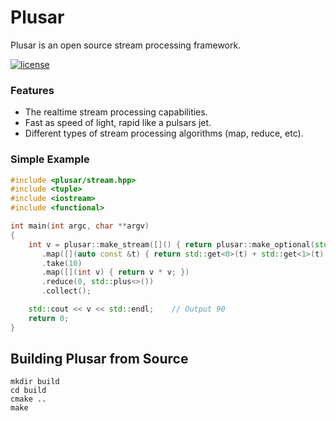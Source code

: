 # Plusar

Plusar is an open source stream processing framework.

[![license][badge.license]][license]

[badge.license]: https://img.shields.io/badge/license-MIT-blue.svg

[license]: https://github.com/wwwVladislav/plusar/blob/master/LICENSE.md

### Features
* The realtime stream processing capabilities.
* Fast as speed of light, rapid like a pulsars jet.
* Different types of stream processing algorithms (map, reduce, etc).

### Simple Example
```cpp
#include <plusar/stream.hpp>
#include <tuple>
#include <iostream>
#include <functional>

int main(int argc, char **argv)
{
    int v = plusar::make_stream([]() { return plusar::make_optional(std::make_tuple(1, 2)); })
       .map([](auto const &t) { return std::get<0>(t) + std::get<1>(t); })
       .take(10)
       .map([](int v) { return v * v; })
       .reduce(0, std::plus<>())
       .collect();

    std::cout << v << std::endl;    // Output 90
    return 0;
}
```

## Building Plusar from Source
```
mkdir build
cd build
cmake ..
make
```

